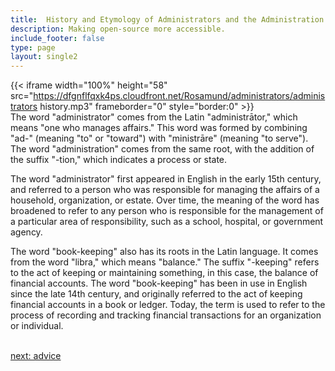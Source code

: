 ```yaml
---
title:  History and Etymology of Administrators and the Administration & Book-Keeping  Industry
description: Making open-source more accessible.
include_footer: false
type: page
layout: single2
---
```


{{< iframe width="100%" height="58" src="https://dfgnflfqxk4ps.cloudfront.net/Rosamund/administrators/administrators history.mp3" frameborder="0" style="border:0" >}}<br>
The word "administrator" comes from the Latin "administrātor," which means "one who manages affairs." This word was formed by combining "ad-" (meaning "to" or "toward") with "ministrāre" (meaning "to serve"). The word "administration" comes from the same root, with the addition of the suffix "-tion," which indicates a process or state.

The word "administrator" first appeared in English in the early 15th century, and referred to a person who was responsible for managing the affairs of a household, organization, or estate. Over time, the meaning of the word has broadened to refer to any person who is responsible for the management of a particular area of responsibility, such as a school, hospital, or government agency.

The word "book-keeping" also has its roots in the Latin language. It comes from the word "libra," which means "balance." The suffix "-keeping" refers to the act of keeping or maintaining something, in this case, the balance of financial accounts. The word "book-keeping" has been in use in English since the late 14th century, and originally referred to the act of keeping financial accounts in a book or ledger. Today, the term is used to refer to the process of recording and tracking financial transactions for an organization or individual.

<br>
<a href="https://insights.workdojos.com/administrators/advice">next: advice</a>
<br>
</p>